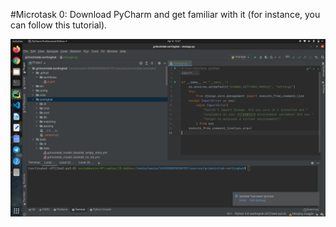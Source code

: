 #Microtask 0:
Download PyCharm and get familiar with it (for instance, you can follow this tutorial).

![PyCharm](assets/Microtask0Pycharm.png)